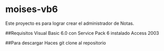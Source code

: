 # moises-vb6

Este proyecto es para lograr crear el administrador de Notas.

##Requisitos
Visual Basic 6.0 con Service Pack 6 instalado
Access 2003

##Para descargar
Haces git clone al repositorio
